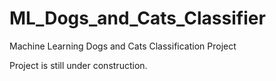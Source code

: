 # ML_Dogs_and_Cats_Classifier
Machine Learning Dogs and Cats Classification Project 

Project is still under construction.
